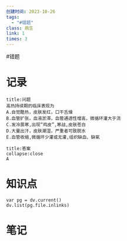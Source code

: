 ```yaml
---
创建时间: 2023-10-26
tags:
  - "#错题"
class: 病生
link: 1
times: 3
---
```

#错题


记录
==
```ad-question
title:问题
高热持续期的临床表现为
A.自觉酷热，皮肤发红，口干舌燥
B.血管扩张，血液淤滞，血管通透性增高，微循环灌大于流
C.发冷畏寒,出现“鸡皮”,寒战,皮肤苍白
D.大量出汗，皮肤潮湿，严重者可致脱水
E.血管收缩,微循环少灌或无灌,组织缺血、缺氧
```

```ad-note
title:答案
collapse:close
A
```

知识点
==
```dataviewjs
var pg = dv.current()
dv.list(pg.file.inlinks)
```

笔记
==